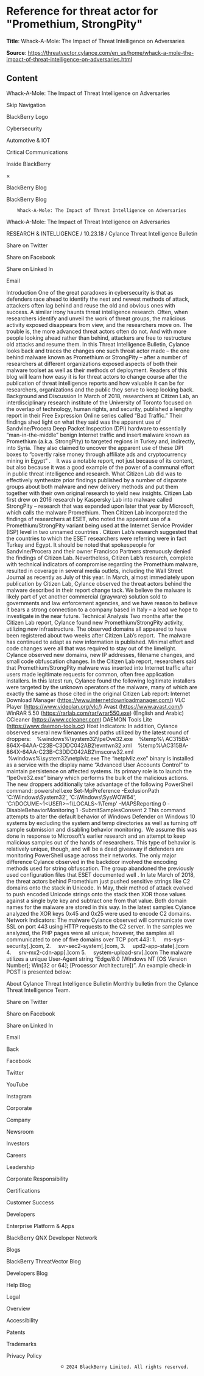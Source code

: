 # Reference for threat actor for "Promethium, StrongPity"

**Title**: Whack-A-Mole: The Impact of Threat Intelligence on Adversaries

**Source**: https://threatvector.cylance.com/en_us/home/whack-a-mole-the-impact-of-threat-intelligence-on-adversaries.html

## Content








Whack-A-Mole: The Impact of Threat Intelligence on Adversaries

































Skip Navigation






BlackBerry Logo































Cybersecurity


Automotive & IOT


Critical Communications


Inside BlackBerry











×




























BlackBerry Blog













BlackBerry Blog


        Whack-A-Mole: The Impact of Threat Intelligence on Adversaries
    










Whack-A-Mole: The Impact of Threat Intelligence on Adversaries




RESEARCH & INTELLIGENCE / 10.23.18 / 
Cylance Threat Intelligence Bulletin






Share on Twitter







Share on Facebook







Share on Linked In







Email















Introduction One of the great paradoxes in cybersecurity is that as defenders race ahead to identify the next and newest methods of attack, attackers often lag behind and reuse the old and obvious ones with success. A similar irony haunts threat intelligence research. Often, when researchers identify and unveil the work of threat groups, the malicious activity exposed disappears from view, and the researchers move on. The trouble is, the more advanced threat actors often do not. And with more people looking ahead rather than behind, attackers are free to restructure old attacks and resume them. In this Threat Intelligence Bulletin, Cylance looks back and traces the changes one such threat actor made – the one behind malware known as Promethium or StrongPity – after a number of researchers at different organizations exposed aspects of both their malware toolset as well as their methods of deployment. Readers of this blog will learn how easy it is for threat actors to change course after the publication of threat intelligence reports and how valuable it can be for researchers, organizations and the public they serve to keep looking back. Background and Discussion In March of 2018, researchers at Citizen Lab, an interdisciplinary research institute of the University of Toronto focused on the overlap of technology, human rights, and security, published a lengthy report in their Free Expression Online series called “Bad Traffic.” Their findings shed light on what they said was the apparent use of Sandvine/Procera Deep Packet Inspection (DPI) hardware to essentially “man-in-the-middle” benign Internet traffic and insert malware known as Promethium (a.k.a. StrongPity) to targeted regions in Turkey and, indirectly, into Syria. They also claimed to uncover the apparent use of these DPI boxes to “covertly raise money through affiliate ads and cryptocurrency mining in Egypt” .    It was a notable report, not just because of its content, but also because it was a good example of the power of a communal effort in public threat intelligence and research. What Citizen Lab did was to effectively synthesize prior findings published by a number of disparate groups about both malware and new delivery methods and put them together with their own original research to yield new insights. Citizen Lab first drew on 2016 research by Kaspersky Lab into malware called StrongPity – research that was expanded upon later that year by Microsoft, which calls the malware Promethium. Then Citizen Lab incorporated the findings of researchers at ESET, who noted the apparent use of a Promethium/StrongPity variant being used at the Internet Service Provider (ISP) level in two unnamed countries . Citizen Lab’s research suggested that the countries to which the ESET researchers were referring were in fact Turkey and Egypt. It should be noted that spokespeople for Sandvine/Procera and their owner Francisco Partners strenuously denied the findings of Citizen Lab. Nevertheless, Citizen Lab’s research, complete with technical indicators of compromise regarding the Promethium malware, resulted in coverage in several media outlets, including the Wall Street Journal as recently as July of this year. In March, almost immediately upon publication by Citizen Lab, Cylance observed the threat actors behind the malware described in their report change tack. We believe the malware is likely part of yet another commercial (grayware) solution sold to governments and law enforcement agencies, and we have reason to believe it bears a strong connection to a company based in Italy – a lead we hope to investigate in the near future. Technical Analysis Two months after the Citizen Lab report, Cylance found new Promethium/StrongPity activity, utilizing new infrastructure. The observed domains all appeared to have been registered about two weeks after Citizen Lab’s report.  The malware has continued to adapt as new information is published. Minimal effort and code changes were all that was required to stay out of the limelight. Cylance observed new domains, new IP addresses, filename changes, and small code obfuscation changes. In the Citizen Lab report, researchers said that Promethium/StrongPity malware was inserted into Internet traffic after users made legitimate requests for common, often free application installers. In this latest run, Cylance found the following legitimate installers were targeted by the unknown operators of the malware, many of which are exactly the same as those cited in the original Citizen Lab report:  Internet Download Manager (https://www.internetdownloadmanager.com/) VLC Player (https://www.videolan.org/vlc/) Avast (https://www.avast.com/) WinRAR 5.50 (https://rarlab.com/rar/wrar550.exe) (English and Arabic) CCleaner (https://www.ccleaner.com) DAEMON Tools Lite (https://www.daemon-tools.cc)  Host Indicators: In addition, Cylance observed several new filenames and paths utilized by the latest round of droppers:     %windows%\system32\IpeOve32.exe    %temp%\ AC315BA-864X-64AA-C23B-C3DDC042AB2\evntwn32.xml    %temp%\AC315BA-864X-64AA-C23B-C3DDC042AB2\mscorw32.xml    %windows%\system32\netplviz.exe  The “netplvliz.exe” binary is installed as a service with the display name “Advanced User Accounts Control” to maintain persistence on affected systems. Its primary role is to launch the “IpeOve32.exe” binary which performs the bulk of the malicious actions. The new droppers additionally take advantage of the following PowerShell command: powershell.exe Set-MpPreference -ExclusionPath 'C:\Windows\System32', 'C:\Windows\SysWOW64', 'C:\DOCUME~1\<USER>~1\LOCALS~1\Temp' -MAPSReporting 0 -DisableBehaviorMonitoring 1 -SubmitSamplesConsent 2 This command attempts to alter the default behavior of Windows Defender on Windows 10 systems by excluding the system and temp directories as well as turning off sample submission and disabling behavior monitoring.  We assume this was done in response to Microsoft’s earlier research and an attempt to keep malicious samples out of the hands of researchers. This type of behavior is relatively unique, though, and will be a dead giveaway if defenders are monitoring PowerShell usage across their networks. The only major difference Cylance observed in the backdoor involved the encoding methods used for string obfuscation. The group abandoned the previously used configuration files that ESET documented well . In late March of 2018, the threat actors behind Promethium just pushed sensitive strings like C2 domains onto the stack in Unicode. In May, their method of attack evolved to push encoded Unicode strings onto the stack then XOR those values against a single byte key and subtract one from that value. Both domain names for the malware are stored in this way. In the latest samples Cylance analyzed the XOR keys 0x45 and 0x25 were used to encode C2 domains. Network Indicators:  The malware Cylance observed will communicate over SSL on port 443 using HTTP requests to the C2 server. In the samples we analyzed, the PHP pages were all unique; however, the samples all communicated to one of five domains over TCP port 443: 1.     ms-sys-security[.]com, 2.     svr-sec2-system[.]com, 3.     upd2-app-state[.]com 4.     srv-mx2-cdn-app[.]com 5.     system-upload-srv[.]com The malware utilizes a unique User-Agent string “Edge/8.0 (Windows NT [OS Version Number]; Win[32 or 64]; [Processor Architecture])”. An example check-in POST is presented below: 







About Cylance Threat Intelligence Bulletin
    Monthly bulletin from the Cylance Threat Intelligence Team.
  








Share on Twitter







Share on Facebook







Share on Linked In







Email









Back













Facebook






Twitter





YouTube





Instagram
























Corporate
                              










Company


Newsroom


Investors


Careers


Leadership


Corporate Responsibility


Certifications


Customer Success







Developers
                              










Enterprise Platform & Apps


BlackBerry QNX Developer Network




Blogs
                              










BlackBerry ThreatVector Blog


Developers Blog


Help Blog







Legal
                              










Overview


Accessibility


Patents


Trademarks


Privacy Policy










                        © 2024 BlackBerry Limited. All rights reserved.
                    














